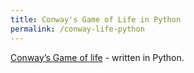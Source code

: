 ```yaml
---
title: Conway's Game of Life in Python
permalink: /conway-life-python
---
```


<a href="https://github.com/kalimatas/gameoflife" target="_blank">Conway&rsquo;s Game of life</a> - written in Python.